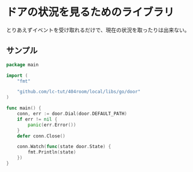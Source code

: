 ドアの状況を見るためのライブラリ
================================

とりあえずイベントを受け取れるだけで、現在の状況を取ったりは出来ない。

## サンプル
``` go
package main

import (
	"fmt"

	"github.com/lc-tut/404room/local/libs/go/door"
)

func main() {
	conn, err := door.Dial(door.DEFAULT_PATH)
	if err != nil {
		panic(err.Error())
	}
	defer conn.Close()

	conn.Watch(func(state door.State) {
		fmt.Println(state)
	})
}
```
